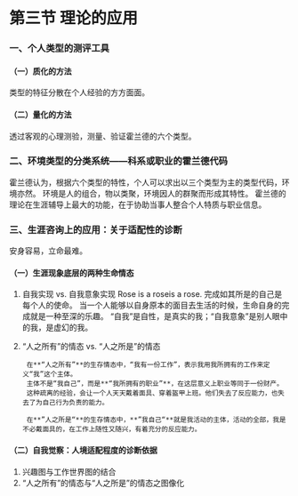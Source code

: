 # 第三节 理论的应用
### 一、个人类型的测评工具
#### （一）质化的方法
类型的特征分散在个人经验的方方面面。
#### （二）量化的方法
透过客观的心理测验，测量、验证霍兰德的六个类型。
### 二、环境类型的分类系统——科系或职业的霍兰德代码
霍兰德认为，根据六个类型的特性，个人可以求出以三个类型为主的类型代码，环境亦然。
环境是人的组合，物以类聚，环境因人的群聚而形成其特性。
霍兰德的理论在生涯辅导上最大的功能，在于协助当事人整合个人特质与职业信息。

### 三、生涯咨询上的应用：关于适配性的诊断
安身容易，立命最难。
#### （一）生涯现象底层的两种生命情态
1. 自我实现 vs. 自我意象实现
        Rose is a roseis a rose.
        完成如其所是的自己是每个人的使命。
        当一个人能够以自身原本的面目去生活的时候，生命自身的完成就是一种至深的乐趣。
“自我”是自性，是真实的我；“自我意象”是别人眼中的我，是虚幻的我。
2. “人之所有”的情态 vs. “人之所是”的情态

        在**“人之所有”**的生存情态中，“我有一份工作”，表示我用我所拥有的工作来定义“我”这个主体。
        主体不是“我自己”，而是**“我所拥有的职业”**，在这层意义上职业等同于一份财产。
        这种疏离的经验，会让一个人天天戴着面具、穿着盔甲上班。他们失去了反应能力，也失去了为自己行为负责的能力。

        在**”人之所是“**的生存情态中，**”我自己“**就是我活动的主体，活动的全部，我是不必戴面具的，在工作上随性又随兴，有着充分的反应能力。

#### （二）自我觉察：人境适配程度的诊断依据
1. 兴趣图与工作世界图的结合
2. “人之所有”的情态与“人之所是”的情态之图像化


